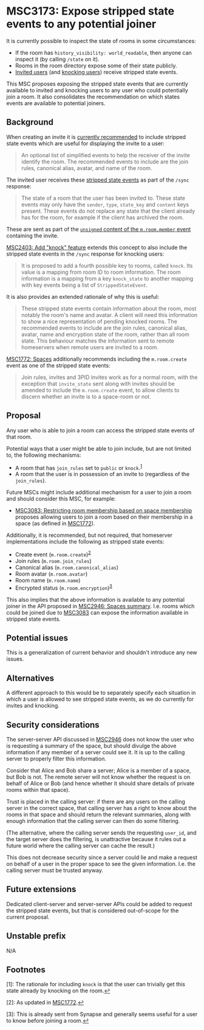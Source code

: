 # MSC3173: Expose stripped state events to any potential joiner

It is currently possible to inspect the state of rooms in some circumstances:

* If the room has `history_visibility: world_readable`, then anyone can inspect it (by calling `/state` on it).
* Rooms in the room directory expose some of their state publicly.
* [Invited users](https://matrix.org/docs/spec/server_server/r0.1.4#put-matrix-federation-v2-invite-roomid-eventid) (and [knocking users](https://github.com/matrix-org/matrix-doc/pull/2403)) receive stripped state events.

This MSC proposes exposing the stripped state events that are currently available to invited and knocking users to any user who could potentially join a room. It also consolidates the recommendation on which states events are available to potential joiners.

## Background

When creating an invite it is [currently recommended](https://matrix.org/docs/spec/server_server/r0.1.4#put-matrix-federation-v2-invite-roomid-eventid) to include stripped state events which are useful for displaying the invite to a user:

> An optional list of simplified events to help the receiver of the invite identify the room. The recommended events to include are the join rules, canonical alias, avatar, and name of the room.

The invited user receives these [stripped state events](https://spec.matrix.org/unstable/client-server-api/#get_matrixclientr0sync) as part of the `/sync` response:

> The state of a room that the user has been invited to. These state events may only have the `sender`, `type`, `state_key` and `content` keys present. These events do not replace any state that the client already has for the room, for example if the client has archived the room.

These are sent as part of the [`unsigned` content of the `m.room.member` event](https://spec.matrix.org/unstable/client-server-api/#mroommember) containing the invite.

[MSC2403: Add "knock" feature](https://github.com/matrix-org/matrix-doc/pull/2403) extends this concept to also include the stripped state events in the `/sync` response for knocking users:

> It is proposed to add a fourth possible key to rooms, called `knock`. Its value is a mapping from room ID to room information. The room information is a mapping from a key `knock_state` to another mapping with key events being a list of `StrippedStateEvent`.

It is also provides an extended rationale of why this is useful:

> These stripped state events contain information about the room, most notably the room's name and avatar. A client will need this information to show a nice representation of pending knocked rooms. The recommended events to include are the join rules, canonical alias, avatar, name and encryption state of the room, rather than all room state. This behaviour matches the information sent to remote homeservers when remote users are invited to a room.

[MSC1772: Spaces](https://github.com/matrix-org/matrix-doc/pull/1772) additionally recommends including the `m.room.create` event as one of the stripped state events:

> Join rules, invites and 3PID invites work as for a normal room, with the exception that `invite_state` sent along with invites should be amended to include the `m.room.create` event, to allow clients to discern whether an invite is to a space-room or not.

## Proposal

Any user who is able to join a room can access the stripped state events of that room.

Potential ways that a user might be able to join include, but are not limited to, the following mechanisms:

* A room that has `join_rules` set to `public` or `knock`.<sup id="a1">[1](#f1)</sup>
* A room that the user is in possession of an invite to (regardless of the `join_rules`).

Future MSCs might include additional mechanism for a user to join a room and should consider this MSC, for example:

* [MSC3083: Restricting room membership based on space membership](https://github.com/matrix-org/matrix-doc/pull/3083) proposes allowing users to join a room based on their membership in a space (as defined in [MSC1772](https://github.com/matrix-org/matrix-doc/pull/1772)).

Additionally, it is recommended, but not required, that homeserver implementations include the following as stripped state events:

* Create event (`m.room.create`)<sup id="a2">[2](#f2)</sup>
* Join rules (`m.room.join_rules`)
* Canonical alias (`m.room.canonical_alias`)
* Room avatar (`m.room.avatar`)
* Room name (`m.room.name`)
* Encrypted status (`m.room.encryption`)<sup id="a3">[3](#f3)</sup>

This also implies that the above information is available to any potential joiner in the API proposed in [MSC2946: Spaces summary](https://github.com/matrix-org/matrix-doc/pull/2946). I.e. rooms which could be joined due to [MSC3083](https://github.com/matrix-org/matrix-doc/pull/3083) can expose the information available in stripped state events.

## Potential issues

This is a generalization of current behavior and shouldn't introduce any new issues.

## Alternatives

A different approach to this would be to separately specify each situation in which a user is allowed to see stripped state events, as we do currently for invites and knocking.

## Security considerations

The server-server API discussed in [MSC2946](https://github.com/matrix-org/matrix-doc/pull/2946) does not know the user who is requesting a summary of the space, but should divulge the above information if any member of a server could see it. It is up to the calling server to properly filter this information.

Consider that Alice and Bob share a server; Alice is a member of a space, but Bob is not. The remote server will not know whether the request is on behalf of Alice or Bob (and hence whether it should share details of private rooms within that space).

Trust is placed in the calling server: if there are any users on the calling server in the correct space, that calling server has a right to know about the rooms in that space and should return the relevant summaries, along with enough information that the calling server can then do some filtering.

(The alternative, where the calling server sends the requesting `user_id`, and the target server does the filtering, is unattractive because it rules out a future world where the calling server can cache the result.)

This does not decrease security since a server could lie and make a request on behalf of a user in the proper space to see the given information. I.e. the calling server must be trusted anyway.

## Future extensions

Dedicated client-server and server-server APIs could be added to request the stripped state events, but that is considered out-of-scope for the current proposal.

## Unstable prefix

N/A

## Footnotes

<a id="f1"/>[1]: The rationale for including `knock` is that the user can trivially get this state already by knocking on the room.[↩](#a1)

<a id="f2"/>[2]: As updated in [MSC1772](https://github.com/matrix-org/matrix-doc/pull/1772).[↩](#a2)

<a id="f3"/>[3]: This is already sent from Synapse and generally seems useful for a user to know before joining a room.[↩](#a3)
